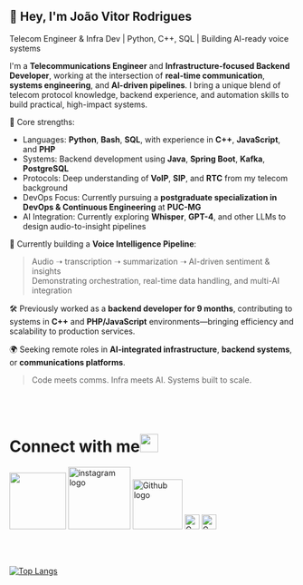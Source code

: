 ## 👋 Hey, I'm João Vitor Rodrigues
Telecom Engineer & Infra Dev | Python, C++, SQL | Building AI-ready voice systems

I'm a **Telecommunications Engineer** and **Infrastructure-focused Backend Developer**, working at the intersection of **real-time communication**, **systems engineering**, and **AI-driven pipelines**. I bring a unique blend of telecom protocol knowledge, backend experience, and automation skills to build practical, high-impact systems.

🔧 Core strengths:
- Languages: **Python**, **Bash**, **SQL**, with experience in **C++**, **JavaScript**, and **PHP**
- Systems: Backend development using **Java**, **Spring Boot**, **Kafka**, **PostgreSQL**
- Protocols: Deep understanding of **VoIP**, **SIP**, and **RTC** from my telecom background
- DevOps Focus: Currently pursuing a **postgraduate specialization in DevOps & Continuous Engineering** at **PUC-MG**
- AI Integration: Currently exploring **Whisper**, **GPT-4**, and other LLMs to design audio-to-insight pipelines

🧠 Currently building a **Voice Intelligence Pipeline**:
> Audio ➝ transcription ➝ summarization ➝ AI-driven sentiment & insights  
> Demonstrating orchestration, real-time data handling, and multi-AI integration

🛠️ Previously worked as a **backend developer for 9 months**, contributing to systems in **C++** and **PHP/JavaScript** environments—bringing efficiency and scalability to production services.

🌍 Seeking remote roles in **AI-integrated infrastructure**, **backend systems**, or **communications platforms**.

> Code meets comms. Infra meets AI. Systems built to scale.


<br>
<br>

# Connect with me<img src="https://github.com/TheDudeThatCode/TheDudeThatCode/blob/master/Assets/Handshake.gif" height="32px">



[<img src="https://img.shields.io/badge/LinkedIn-0077B5?style=for-the-badge&logo=linkedin&logoColor=white" width="100vw">](https://www.linkedin.com/in/joaovitorrod/)
[<img src="https://img.shields.io/badge/Instagram-E4405F?style=for-the-badge&logo=instagram&logoColor=white" alt="instagram logo" width="110vw">](https://www.instagram.com/joaovitorrod/)
[<img src="https://img.shields.io/badge/GitHub-100000?style=for-the-badge&logo=github&logoColor=white" alt="Github logo" width="88">](https://github.com/Joaovitorrod)
[<img src="https://img.shields.io/badge/Gmail-D14836?style=for-the-badge&logo=gmail&logoColor=white" alt="Gmail logo" height="26">](mailto:joao.vitor.rodrigues.tele@gmail.com)
[<img src="https://img.shields.io/badge/Steam-000000?style=for-the-badge&logo=steam&logoColor=white" alt="Gmail logo" height="26">](https://steamcommunity.com/id/mrmtois)




<br>
<br>

[![Top Langs](https://github-readme-stats.vercel.app/api/top-langs/?username=Joaovitorrod&layout=compact)](https://github.com/anuraghazra/github-readme-stats)



<!-- ![visitors](https://visitor-badge.laobi.icu/badge?page_id=Joaovitorrod)
 -->


